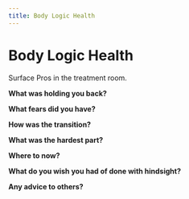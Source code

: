 ```yaml
---
title: Body Logic Health
---
```


# Body Logic Health

Surface Pros in the treatment room.

**What was holding you back?**

**What fears did you have?**

**How was the transition?**

**What was the hardest part?**

**Where to now?**

**What do you wish you had of done with hindsight?**

**Any advice to others?**
